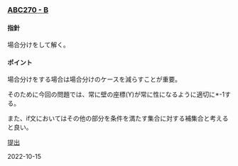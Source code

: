 ### [ABC270 - B](https://atcoder.jp/contests/abc270/tasks/abc270_b)

#### 指針
場合分けをして解く。

#### ポイント
場合分けをする場合は場合分けのケースを減らすことが重要。

そのために今回の問題では、常に壁の座標(Y)が常に性になるように適切に*-1する。

また、if文においてはその他の部分を条件を満たす集合に対する補集合と考えると良い。

[提出](https://atcoder.jp/contests/abc270/submissions/35668540)

2022-10-15
            